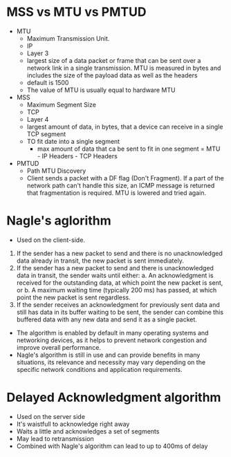 # MSS vs MTU vs PMTUD

- MTU
    - Maximum Transmission Unit.
    - IP
    - Layer 3
    - largest size of a data packet or frame that can be sent over a network link in a single transmission. MTU is measured in bytes and includes the size of the payload data as well as the headers 
    - default is 1500
    - The value of MTU is usually equal to hardware MTU
- MSS
    - Maximum Segment Size
    - TCP
    - Layer 4
    - largest amount of data, in bytes, that a device can receive in a single TCP segment
    - TO fit date into a single segment 
        - max amount of data that ca be sent to fit in one segment = MTU - IP Headers - TCP Headers
- PMTUD
    - Path MTU Discovery
    - Client sends a packet with a DF flag (Don't Fragment). If a part of the network path can't handle this size, an ICMP message is returned that fragmentation is required. MTU is lowered and tried again.

# Nagle's aglorithm

- Used on the client-side.

1. If the sender has a new packet to send and there is no unacknowledged data already in transit, the new packet is sent immediately.
2. If the sender has a new packet to send and there is unacknowledged data in transit, the sender waits until either:
    a. An acknowledgment is received for the outstanding data, at which point the new packet is sent, or
    b. A maximum waiting time (typically 200 ms) has passed, at which point the new packet is sent regardless.
3. If the sender receives an acknowledgment for previously sent data and still has data in its buffer waiting to be sent, the sender can combine this buffered data with any new data and send it as a single packet.

- The algorithm is enabled by default in many operating systems and networking devices, as it helps to prevent network congestion and improve overall performance.
- Nagle's algorithm is still in use and can provide benefits in many situations, its relevance and necessity may vary depending on the specific network conditions and application requirements.

# Delayed Acknowledgment algorithm

- Used on the server side
- It's waistfull to acknowledge right away
- Waits a little and acknowledges a set of segments
- May lead to retransmission
- Combined with Nagle's algorithm can lead to up to 400ms of delay